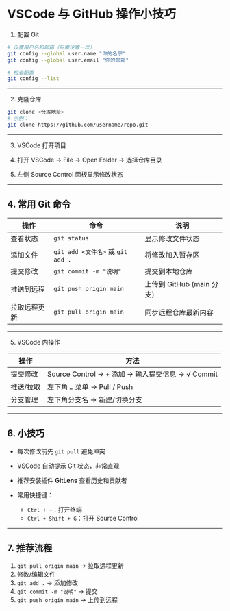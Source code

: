 # VSCode 与 GitHub 操作小技巧

 1. 配置 Git
```bash
# 设置用户名和邮箱（只需设置一次）
git config --global user.name "你的名字"
git config --global user.email "你的邮箱"

# 检查配置
git config --list

```

---

 2. 克隆仓库

```bash
git clone <仓库地址>
# 示例：
git clone https://github.com/username/repo.git
```

---

 3. VSCode 打开项目

1. 打开 VSCode → File → Open Folder → 选择仓库目录
2. 左侧 Source Control 面板显示修改状态

---

## 4. 常用 Git 命令

| 操作     | 命令                            | 说明                   |
| ------ | ----------------------------- | -------------------- |
| 查看状态   | `git status`                  | 显示修改文件状态             |
| 添加文件   | `git add <文件名>` 或 `git add .` | 将修改加入暂存区             |
| 提交修改   | `git commit -m "说明"`          | 提交到本地仓库              |
| 推送到远程  | `git push origin main`        | 上传到 GitHub (main 分支) |
| 拉取远程更新 | `git pull origin main`        | 同步远程仓库最新内容           |

---

 5. VSCode 内操作

| 操作    | 方法                                          |
| ----- | ------------------------------------------- |
| 提交修改  | Source Control → `+` 添加 → 输入提交信息 → √ Commit |
| 推送/拉取 | 左下角 `…` 菜单 → Pull / Push                    |
| 分支管理  | 左下角分支名 → 新建/切换分支                            |

---

## 6. 小技巧

* 每次修改前先 `git pull` 避免冲突
* VSCode 自动提示 Git 状态，非常直观
* 推荐安装插件 **GitLens** 查看历史和贡献者
* 常用快捷键：

  * `Ctrl + ~`：打开终端
  * `Ctrl + Shift + G`：打开 Source Control

---

## 7. 推荐流程

1. `git pull origin main` → 拉取远程更新
2. 修改/编辑文件
3. `git add .` → 添加修改
4. `git commit -m "说明"` → 提交
5. `git push origin main` → 上传到远程

